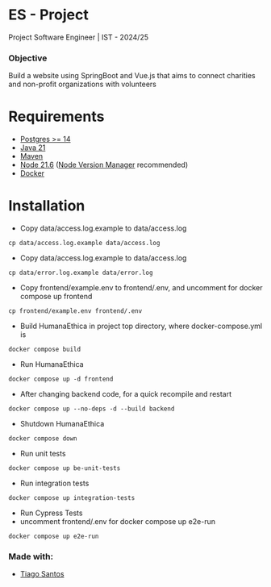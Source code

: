 # ES - Project
Project Software Engineer | IST - 2024/25

### Objective
Build a website using SpringBoot and Vue.js that aims to connect charities and non-profit organizations with volunteers

# Requirements

* [Postgres >= 14](https://www.postgresql.org/)
* [Java 21](https://openjdk.org/projects/jdk/21/)
* [Maven](https://maven.apache.org/download.cgi)
* [Node 21.6](https://nodejs.org/en/) ([Node Version Manager](https://github.com/nvm-sh/nvm) recommended)
* [Docker](https://www.docker.com/)

# Installation

* Copy data/access.log.example to data/access.log
```
cp data/access.log.example data/access.log
```

* Copy data/access.log.example to data/access.log
```
cp data/error.log.example data/error.log
```

* Copy frontend/example.env to frontend/.env, and uncomment for docker compose up frontend
```
cp frontend/example.env frontend/.env
```

* Build HumanaEthica in project top directory, where docker-compose.yml is
```
docker compose build
```

* Run HumanaEthica
```
docker compose up -d frontend
```

* After changing backend code, for a quick recompile and restart
```
docker compose up --no-deps -d --build backend
```

* Shutdown HumanaEthica
```
docker compose down
```

* Run unit tests
```
docker compose up be-unit-tests 
```

* Run integration tests
```
docker compose up integration-tests
```

* Run Cypress Tests
* uncomment frontend/.env for docker compose up e2e-run
```
docker compose up e2e-run
```

### Made with:
- [Tiago Santos](https://github.com/tiago-gsantos)
